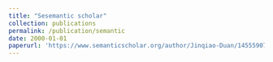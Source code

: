 ```yaml
---
title: "Sesemantic scholar"
collection: publications
permalink: /publication/semantic
date: 2000-01-01
paperurl: 'https://www.semanticscholar.org/author/Jinqiao-Duan/145559070'
---
```


